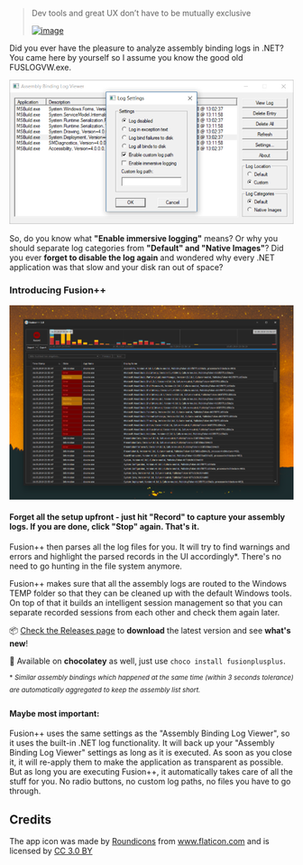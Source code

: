 > Dev tools and great UX don’t have to be mutually exclusive
>
>[![image](https://user-images.githubusercontent.com/3630638/57975256-b85afe00-79c5-11e9-87e7-1ae0236aab2d.png)](https://twitter.com/bitbonk)

Did you ever have the pleasure to analyze assembly binding logs in .NET? You came here by yourself so I assume you know the good old FUSLOGVW.exe.

![Microsoft Fusion Viewer](_doc/MSFusionViewer.png)

So, do you know what **"Enable immersive logging"** means? Or why you should separate log categories from **"Default" and "Native Images"**?
Did you ever **forget to disable the log again** and wondered why every .NET application was that slow and your disk ran out of space?

### Introducing Fusion++

![Fusion++](_doc/Fusion++.png)

#### Forget all the setup upfront - just hit "Record" to capture your assembly logs. If you are done, click "Stop" again. That's it.

Fusion++ then parses all the log files for you. It will try to find warnings and errors and highlight the parsed records in the UI accordingly*. There's no need to go hunting in the file system anymore.

Fusion++ makes sure that all the assembly logs are routed to the Windows TEMP folder so that they can be cleaned up with the default Windows tools. On top of that it builds an intelligent session management so that you can separate recorded sessions from each other and check them again later.


📦  [Check the Releases page](https://github.com/awaescher/Fusion/releases) to **download** the latest version and see **what's new**!

🍫 Available on **chocolatey** as well, just use `choco install fusionplusplus`.

<sup> \* *Similar assembly bindings which happened at the same time (within 3 seconds tolerance) are automatically aggregated to keep the assembly list short.* <sup>

#### Maybe most important:

Fusion++ uses the same settings as the "Assembly Binding Log Viewer", so it uses the built-in .NET log functionality. It will back up your "Assembly Binding Log Viewer" settings as long as it is executed. As soon as you close it, it will re-apply them to make the application as transparent as possible. 
But as long you are executing Fusion++, it automatically takes care of all the stuff for you. No radio buttons, no custom log paths, no files you have to go through.

## Credits
The app icon was made by <a href="https://www.flaticon.com/authors/roundicons" title="Roundicons">Roundicons</a> from <a href="https://www.flaticon.com/" title="Flaticon">www.flaticon.com</a> and is licensed by <a href="http://creativecommons.org/licenses/by/3.0/" title="Creative Commons BY 3.0" target="_blank">CC 3.0 BY</a>
